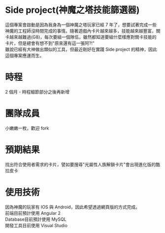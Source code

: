 # Side project(神魔之塔技能篩選器)  
這個專案會啟動是因為我身為一個神魔之塔玩家已經 7 年了，想要試著完成一些神魔的工程師沒時間完成的事情。隨著遊戲內卡片越來越多，技能越來越豐富，關卡越來越難過(G8)，每次要組一個隊伍，雖然都知道要組什麼樣應對關卡技能的卡片，但是總會有想不到"原來還有這一張阿?!"  
雖說已經有大神做出類似的工具，但最近剛好在實踐 Side project 的精神，因此這個專案應運而生。  
# 時程  
2 個月 - 時程細節部分之後再新增  
# 團隊成員  
小嫩嫩一枚，歡迎 fork  
# 預期結果  
找出符合使用者需求的卡片，譬如要搜尋"光屬性人族解鎖卡片"會出現進化版的酷拉皮卡  
# 使用技術  
因為神魔的玩家有 IOS 與 Android，因此希望透過網頁版的方式完成。  
前端目前預計使用 Angular 2  
Database目前預計使用 MySQL  
開發工具目前使用 Visual Studio  
